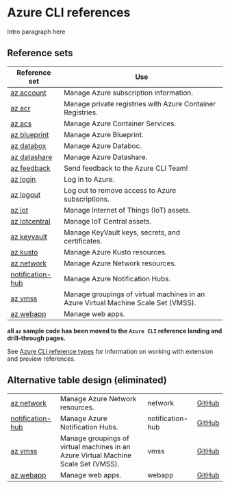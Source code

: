 # Azure CLI references

Intro paragraph here

## Reference sets

| Reference set |  Use
|-|-|
| [az account]() | Manage Azure subscription information.
| [az acr]() | Manage private registries with Azure Container Registries.
| [az acs]() | Manage Azure Container Services.
| [az blueprint]() | Manage Azure Blueprint.
| [az databox]() | Manage Azure Databoc.
| [az datashare]() | Manage Azure Datashare.
| [az feedback]() | Send feedback to the Azure CLI Team!
| [az login]() | Log in to Azure.
| [az logout]() | Log out to remove access to Azure subscriptions.
| [az iot]() | Manage Internet of Things (IoT) assets.
| [az iotcentral]() | Manage IoT Central assets.
| [az keyvault]() |	Manage KeyVault keys, secrets, and certificates.
| [az kusto]() | Manage Azure Kusto resources.
| [az network](prototype-azure-cli-reference-network) | Manage Azure Network resources.
| [notification-hub]() | Manage Azure Notification Hubs.
| [az vmss]() | Manage groupings of virtual machines in an Azure Virtual Machine Scale Set (VMSS).
| [az webapp]() | Manage web apps.

**all `az` sample code has been moved to the `Azure CLI` reference landing and drill-through pages.**

See [Azure CLI reference types](prototype-azure-cli-reference-types) for information on working with extension and preview references.

## Alternative table design (eliminated)

| | | | |
|-|-|-|-|
| [az network](prototype-azure-cli-reference-network) | Manage Azure Network resources. | network | [GitHub]()
| [notification-hub]() | Manage Azure Notification Hubs. | notification-hub | [GitHub]()
| [az vmss]() | Manage groupings of virtual machines in an Azure Virtual Machine Scale Set (VMSS). | vmss | [GitHub]()
| [az webapp]() | Manage web apps. | webapp | [GitHub]()
